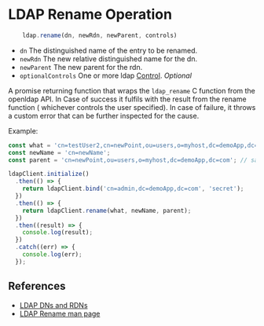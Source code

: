 # LDAP Rename Operation

```javascript
    ldap.rename(dn, newRdn, newParent, controls)
```
* `dn` The distinguished name of the entry to be renamed.
* `newRdn` The new relative distinguished name for the dn.
* `newParent` The new parent for the rdn.
* `optionalControls` One or more ldap [Control](../controls.MD). _Optional_

A promise returning function that wraps the `ldap_rename` C function from the openldap API.  In Case of success it fulfils with  the result from the rename function ( whichever controls the user specified). In case of failure, it throws a custom error that can be further inspected for the cause.

Example:

```javascript
const what = 'cn=testUser2,cn=newPoint,ou=users,o=myhost,dc=demoApp,dc=com';
const newName = 'cn=newName';
const parent = 'cn=newPoint,ou=users,o=myhost,dc=demoApp,dc=com'; // same as old, can be different.

ldapClient.initialize()
  .then(() => {
    return ldapClient.bind('cn=admin,dc=demoApp,dc=com', 'secret');
  })
  .then(() => {
    return ldapClient.rename(what, newName, parent);
  })
  .then((result) => {
    console.log(result);
  })
  .catch((err) => {
    console.log(err);
  });


```

## References

* [LDAP DNs and RDNs](https://www.ldap.com/ldap-dns-and-rdns)
* [LDAP Rename man page](https://linux.die.net/man/3/ldap_rename)